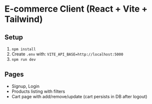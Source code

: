 # E-commerce Client (React + Vite + Tailwind)

## Setup
1. `npm install`
2. Create `.env` with: `VITE_API_BASE=http://localhost:5000`
3. `npm run dev`

## Pages
- Signup, Login
- Products listing with filters
- Cart page with add/remove/update (cart persists in DB after logout)
